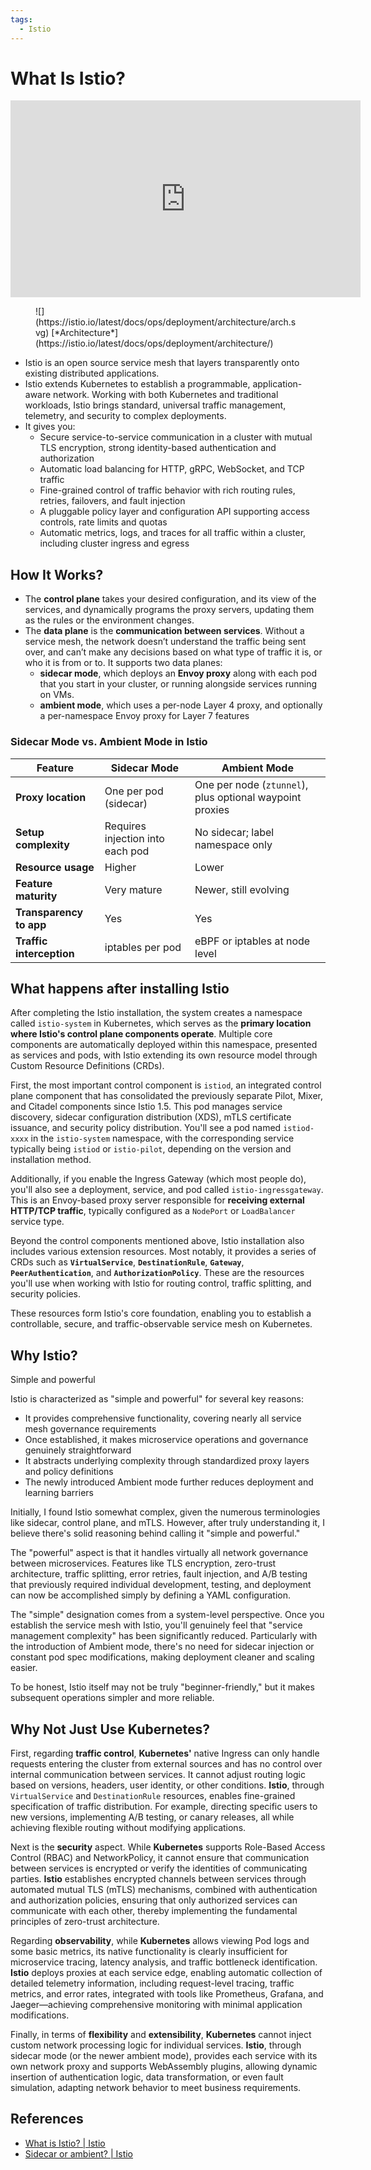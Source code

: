```yaml
---
tags:
  - Istio
---
```

# What Is Istio?

<iframe width="560" height="315" src="https://www.youtube.com/embed/16fgzklcF7Y?si=FS2wVxcUEgDc73Xb" title="YouTube video player" frameborder="0" allow="accelerometer; autoplay; clipboard-write; encrypted-media; gyroscope; picture-in-picture; web-share" referrerpolicy="strict-origin-when-cross-origin" allowfullscreen></iframe>

<figure span="markdown">
  ![](https://istio.io/latest/docs/ops/deployment/architecture/arch.svg)
  [*Architecture*](https://istio.io/latest/docs/ops/deployment/architecture/)
</figure>


- Istio is an open source service mesh that layers transparently onto existing distributed applications.
- Istio extends Kubernetes to establish a programmable, application-aware network. Working with both Kubernetes and traditional workloads, Istio brings standard, universal traffic management, telemetry, and security to complex deployments.
- It gives you:
    - Secure service-to-service communication in a cluster with mutual TLS encryption, strong identity-based authentication and authorization
    - Automatic load balancing for HTTP, gRPC, WebSocket, and TCP traffic
    - Fine-grained control of traffic behavior with rich routing rules, retries, failovers, and fault injection
    - A pluggable policy layer and configuration API supporting access controls, rate limits and quotas
    - Automatic metrics, logs, and traces for all traffic within a cluster, including cluster ingress and egress

## How It Works?

- The **control plane** takes your desired configuration, and its view of the services, and dynamically programs the proxy servers, updating them as the rules or the environment changes.
- The **data plane** is the **communication between services**. Without a service mesh, the network doesn’t understand the traffic being sent over, and can’t make any decisions based on what type of traffic it is, or who it is from or to. It supports two data planes:
    - **sidecar mode**, which deploys an **Envoy proxy** along with each pod that you start in your cluster, or running alongside services running on VMs.
    - **ambient mode**, which uses a per-node Layer 4 proxy, and optionally a per-namespace Envoy proxy for Layer 7 features

### Sidecar Mode vs. Ambient Mode in Istio

| Feature                  | Sidecar Mode                      | Ambient Mode                                      |
|--------------------------|-----------------------------------|---------------------------------------------------|
| **Proxy location**       | One per pod (sidecar)             | One per node (`ztunnel`), plus optional waypoint proxies |
| **Setup complexity**     | Requires injection into each pod  | No sidecar; label namespace only                  |
| **Resource usage**       | Higher                            | Lower                                             |
| **Feature maturity**     | Very mature                       | Newer, still evolving                             |
| **Transparency to app**  | Yes                               | Yes                                               |
| **Traffic interception** | iptables per pod                  | eBPF or iptables at node level                    |

## What happens after installing Istio

After completing the Istio installation, the system creates a namespace called `istio-system` in Kubernetes, which serves as the **primary location where Istio's control plane components operate**. Multiple core components are automatically deployed within this namespace, presented as services and pods, with Istio extending its own resource model through Custom Resource Definitions (CRDs).

First, the most important control component is `istiod`, an integrated control plane component that has consolidated the previously separate Pilot, Mixer, and Citadel components since Istio 1.5. This pod manages service discovery, sidecar configuration distribution (XDS), mTLS certificate issuance, and security policy distribution. You'll see a pod named `istiod-xxxx` in the `istio-system` namespace, with the corresponding service typically being `istiod` or `istio-pilot`, depending on the version and installation method.

Additionally, if you enable the Ingress Gateway (which most people do), you'll also see a deployment, service, and pod called `istio-ingressgateway`. This is an Envoy-based proxy server responsible for **receiving external HTTP/TCP traffic**, typically configured as a `NodePort` or `LoadBalancer` service type.

Beyond the control components mentioned above, Istio installation also includes various extension resources. Most notably, it provides a series of CRDs such as **`VirtualService`**, **`DestinationRule`**, **`Gateway`**, **`PeerAuthentication`**, and **`AuthorizationPolicy`**. These are the resources you'll use when working with Istio for routing control, traffic splitting, and security policies.

These resources form Istio's core foundation, enabling you to establish a controllable, secure, and traffic-observable service mesh on Kubernetes.

## Why Istio?

Simple and powerful

Istio is characterized as "simple and powerful" for several key reasons:

- It provides comprehensive functionality, covering nearly all service mesh governance requirements
- Once established, it makes microservice operations and governance genuinely straightforward
- It abstracts underlying complexity through standardized proxy layers and policy definitions
- The newly introduced Ambient mode further reduces deployment and learning barriers

Initially, I found Istio somewhat complex, given the numerous terminologies like sidecar, control plane, and mTLS. However, after truly understanding it, I believe there's solid reasoning behind calling it "simple and powerful."

The "powerful" aspect is that it handles virtually all network governance between microservices. Features like TLS encryption, zero-trust architecture, traffic splitting, error retries, fault injection, and A/B testing that previously required individual development, testing, and deployment can now be accomplished simply by defining a YAML configuration.

The "simple" designation comes from a system-level perspective. Once you establish the service mesh with Istio, you'll genuinely feel that "service management complexity" has been significantly reduced. Particularly with the introduction of Ambient mode, there's no need for sidecar injection or constant pod spec modifications, making deployment cleaner and scaling easier.

To be honest, Istio itself may not be truly "beginner-friendly," but it makes subsequent operations simpler and more reliable.

## Why Not Just Use Kubernetes?

First, regarding **traffic control**, **Kubernetes'** native Ingress can only handle requests entering the cluster from external sources and has no control over internal communication between services. It cannot adjust routing logic based on versions, headers, user identity, or other conditions. **Istio**, through `VirtualService` and `DestinationRule` resources, enables fine-grained specification of traffic distribution. For example, directing specific users to new versions, implementing A/B testing, or canary releases, all while achieving flexible routing without modifying applications.

Next is the **security** aspect. While **Kubernetes** supports Role-Based Access Control (RBAC) and NetworkPolicy, it cannot ensure that communication between services is encrypted or verify the identities of communicating parties. **Istio** establishes encrypted channels between services through automated mutual TLS (mTLS) mechanisms, combined with authentication and authorization policies, ensuring that only authorized services can communicate with each other, thereby implementing the fundamental principles of zero-trust architecture.

Regarding **observability**, while **Kubernetes** allows viewing Pod logs and some basic metrics, its native functionality is clearly insufficient for microservice tracing, latency analysis, and traffic bottleneck identification. **Istio** deploys proxies at each service edge, enabling automatic collection of detailed telemetry information, including request-level tracing, traffic metrics, and error rates, integrated with tools like Prometheus, Grafana, and Jaeger—achieving comprehensive monitoring with minimal application modifications.

Finally, in terms of **flexibility** and **extensibility**, **Kubernetes** cannot inject custom network processing logic for individual services. **Istio**, through sidecar mode (or the newer ambient mode), provides each service with its own network proxy and supports WebAssembly plugins, allowing dynamic insertion of authentication logic, data transformation, or even fault simulation, adapting network behavior to meet business requirements.


## References

- [What is Istio? | Istio](https://istio.io/latest/docs/overview/what-is-istio/)
- [Sidecar or ambient? | Istio](https://istio.io/latest/docs/overview/dataplane-modes/)